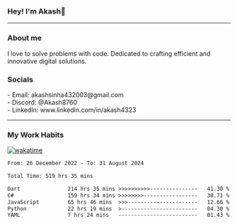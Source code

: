 <h3>Hey! I'm Akash👋</h3>

--- 

<h3>About me</h3>
I love to solve problems with code. Dedicated to crafting efficient and innovative digital solutions.

<h3>Socials</h3>
 - Email: akashsinha432003@gmail.com<br>
 - Discord: @Akash8760<br>
 - LinkedIn: www.linkedin.com/in/akash4323<br>


---

<h3>My Work Habits</h3>

[![wakatime](https://wakatime.com/badge/user/938b2951-49cf-4810-9b9e-c17cde3d3343.svg)](https://wakatime.com/@938b2951-49cf-4810-9b9e-c17cde3d3343)

<!--START_SECTION:waka-->

```txt
From: 26 December 2022 - To: 31 August 2024

Total Time: 519 hrs 35 mins

Dart               214 hrs 35 mins >>>>>>>>>>---------------   41.30 %
C#                 159 hrs 34 mins >>>>>>>>-----------------   30.71 %
JavaScript         65 hrs 46 mins  >>>----------------------   12.66 %
Python             22 hrs 19 mins  >------------------------   04.30 %
YAML               7 hrs 24 mins   -------------------------   01.43 %
```

<!--END_SECTION:waka-->

